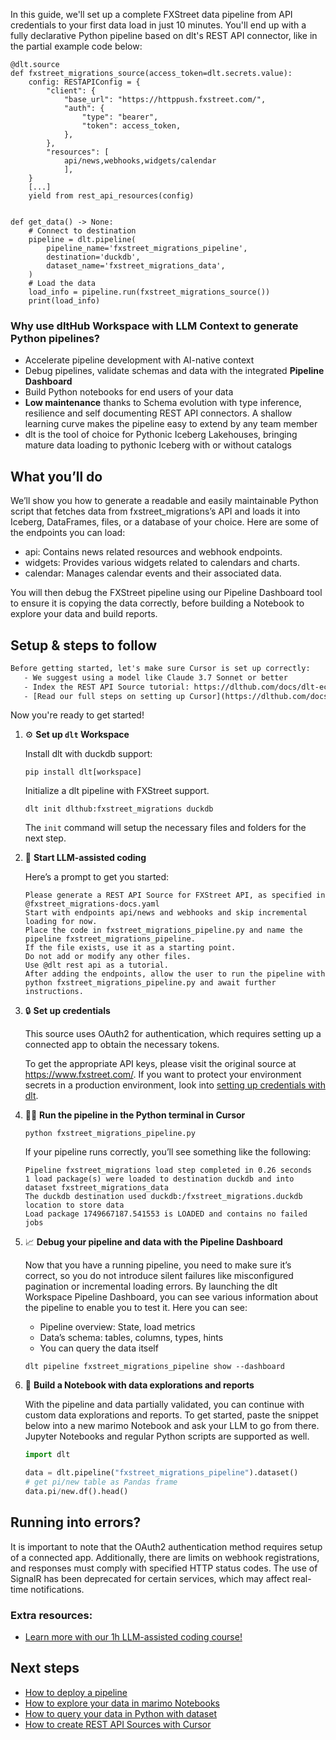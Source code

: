 In this guide, we'll set up a complete FXStreet data pipeline from API credentials to your first data load in just 10 minutes. You'll end up with a fully declarative Python pipeline based on dlt's REST API connector, like in the partial example code below:

```python-outcome
@dlt.source
def fxstreet_migrations_source(access_token=dlt.secrets.value):
    config: RESTAPIConfig = {
        "client": {
            "base_url": "https://httppush.fxstreet.com/",
            "auth": {
                "type": "bearer",
                "token": access_token,
            },
        },
        "resources": [
            api/news,webhooks,widgets/calendar
            ],
    }
    [...]
    yield from rest_api_resources(config)


def get_data() -> None:
    # Connect to destination
    pipeline = dlt.pipeline(
        pipeline_name='fxstreet_migrations_pipeline',
        destination='duckdb',
        dataset_name='fxstreet_migrations_data', 
    )
    # Load the data
    load_info = pipeline.run(fxstreet_migrations_source())
    print(load_info) 
```

### Why use dltHub Workspace with LLM Context to generate Python pipelines?

- Accelerate pipeline development with AI-native context
- Debug pipelines, validate schemas and data with the integrated **Pipeline Dashboard**
- Build Python notebooks for end users of your data
- **Low maintenance** thanks to Schema evolution with type inference, resilience and self documenting REST API connectors. A shallow learning curve makes the pipeline easy to extend by any team member
- dlt is the tool of choice for Pythonic Iceberg Lakehouses, bringing mature data loading to pythonic Iceberg with or without catalogs

## What you’ll do

We’ll show you how to generate a readable and easily maintainable Python script that fetches data from fxstreet_migrations’s API and loads it into Iceberg, DataFrames, files, or a database of your choice. Here are some of the endpoints you can load:

- api: Contains news related resources and webhook endpoints.
- widgets: Provides various widgets related to calendars and charts.
- calendar: Manages calendar events and their associated data.

You will then debug the FXStreet pipeline using our Pipeline Dashboard tool to ensure it is copying the data correctly, before building a Notebook to explore your data and build reports.

## Setup & steps to follow

```default
Before getting started, let's make sure Cursor is set up correctly:
   - We suggest using a model like Claude 3.7 Sonnet or better
   - Index the REST API Source tutorial: https://dlthub.com/docs/dlt-ecosystem/verified-sources/rest_api/ and add it to context as **@dlt rest api**
   - [Read our full steps on setting up Cursor](https://dlthub.com/docs/dlt-ecosystem/llm-tooling/cursor-restapi#23-configuring-cursor-with-documentation)
```

Now you're ready to get started!

1. ⚙️ **Set up `dlt` Workspace**
    
    Install dlt with duckdb support:
    ```shell
    pip install dlt[workspace]
    ```

    Initialize a dlt pipeline with FXStreet support.
    ```shell
    dlt init dlthub:fxstreet_migrations duckdb
    ```

    The `init` command will setup the necessary files and folders for the next step.
    
2. 🤠 **Start LLM-assisted coding**
    
    Here’s a prompt to get you started:
    
    ```prompt
    Please generate a REST API Source for FXStreet API, as specified in @fxstreet_migrations-docs.yaml 
    Start with endpoints api/news and webhooks and skip incremental loading for now. 
    Place the code in fxstreet_migrations_pipeline.py and name the pipeline fxstreet_migrations_pipeline. 
    If the file exists, use it as a starting point. 
    Do not add or modify any other files. 
    Use @dlt rest api as a tutorial. 
    After adding the endpoints, allow the user to run the pipeline with python fxstreet_migrations_pipeline.py and await further instructions.
    ```

    
3. 🔒 **Set up credentials** 
    
    This source uses OAuth2 for authentication, which requires setting up a connected app to obtain the necessary tokens.
    
    To get the appropriate API keys, please visit the original source at https://www.fxstreet.com/.
    If you want to protect your environment secrets in a production environment, look into [setting up credentials with dlt](https://dlthub.com/docs/walkthroughs/add_credentials).
    
4. 🏃‍♀️ **Run the pipeline in the Python terminal in Cursor**
    
    ```shell
    python fxstreet_migrations_pipeline.py
    ```
    
    If your pipeline runs correctly, you’ll see something like the following:
    
    ```shell
    Pipeline fxstreet_migrations load step completed in 0.26 seconds
    1 load package(s) were loaded to destination duckdb and into dataset fxstreet_migrations_data
    The duckdb destination used duckdb:/fxstreet_migrations.duckdb location to store data
    Load package 1749667187.541553 is LOADED and contains no failed jobs
    ```
    
5. 📈 **Debug your pipeline and data with the Pipeline Dashboard**

    Now that you have a running pipeline, you need to make sure it’s correct, so you do not introduce silent failures like misconfigured pagination or incremental loading errors. By launching the dlt Workspace Pipeline Dashboard, you can see various information about the pipeline to enable you to test it. Here you can see:
    - Pipeline overview: State, load metrics
    - Data’s schema: tables, columns, types, hints
    - You can query the data itself
    
    ```shell
    dlt pipeline fxstreet_migrations_pipeline show --dashboard
    ```
    
6. 🐍 **Build a Notebook with data explorations and reports**

    With the pipeline and data partially validated, you can continue with custom data explorations and reports. To get started, paste the snippet below into a new marimo Notebook and ask your LLM to go from there. Jupyter Notebooks and regular Python scripts are supported as well.

    
    ```python
    import dlt

   data = dlt.pipeline("fxstreet_migrations_pipeline").dataset()
   # get pi/new table as Pandas frame
   data.pi/new.df().head()
    ```

## Running into errors?

It is important to note that the OAuth2 authentication method requires setup of a connected app. Additionally, there are limits on webhook registrations, and responses must comply with specified HTTP status codes. The use of SignalR has been deprecated for certain services, which may affect real-time notifications.

### Extra resources:

- [Learn more with our 1h LLM-assisted coding course!](https://www.youtube.com/watch?v=GGid70rnJuM)

## Next steps

- [How to deploy a pipeline](https://dlthub.com/docs/walkthroughs/deploy-a-pipeline)
- [How to explore your data in marimo Notebooks](https://dlthub.com/docs/general-usage/dataset-access/marimo)
- [How to query your data in Python with dataset](https://dlthub.com/docs/general-usage/dataset-access/dataset)
- [How to create REST API Sources with Cursor](https://dlthub.com/docs/dlt-ecosystem/llm-tooling/cursor-restapi)